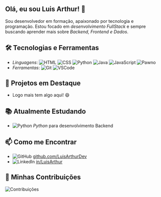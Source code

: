 ## Olá, eu sou Luis Arthur! 👋

Sou desenvolvedor em formação, apaixonado por tecnologia e programação. Estou focado em *desenvolvimento FullStack* e sempre buscando aprender mais sobre *Backend, Frontend e Dados*.

## 🛠 Tecnologias e Ferramentas
- *Linguagens*: ![HTML](https://img.shields.io/badge/HTML5-E34F26?style=flat&logo=html5&logoColor=white) ![CSS](https://img.shields.io/badge/CSS3-1572B6?style=flat&logo=css3&logoColor=white) ![Python](https://img.shields.io/badge/Python-3776AB?style=flat&logo=python&logoColor=white) ![Java](https://img.shields.io/badge/Java-007396?style=flat&logo=java&logoColor=white) ![JavaScript](https://img.shields.io/badge/JavaScript-F7DF1E?style=flat&logo=javascript&logoColor=black) ![Pawno](https://img.shields.io/badge/Pawno-ffcc00?style=flat)
- *Ferramentas*: ![Git](https://img.shields.io/badge/Git-F05032?style=flat&logo=git&logoColor=white) ![VSCode](https://img.shields.io/badge/VS%20Code-007ACC?style=flat&logo=visual-studio-code&logoColor=white)

## 🌟 Projetos em Destaque
- Logo mais tem algo aqui! 😄

## 📚 Atualmente Estudando
- ![Python](https://img.shields.io/badge/Python-3776AB?style=flat&logo=python&logoColor=white) *Python* para desenvolvimento Backend

## 📫 Como me Encontrar
- ![GitHub](https://img.shields.io/badge/GitHub-181717?style=flat&logo=github&logoColor=white) [github.com/LuisArthurDev](https://github.com/LuisArthurDev)
- ![LinkedIn](https://img.shields.io/badge/LinkedIn-0077B5?style=flat&logo=linkedin&logoColor=white) [in/LuisArthur](https://www.linkedin.com/in/luisarthurrib)

## 🚀 Minhas Contribuições
![Contribuições](https://github-readme-stats.vercel.app/api?username=LuisArthurDev&show_icons=true&theme=radical)
